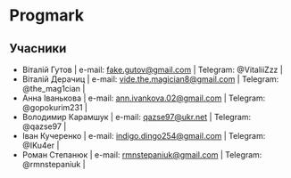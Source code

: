 # Progmark


## Учасники

- Віталій Гутов | e-mail: fake.gutov@gmail.com | Telegram: @VitaliiZzz |
- Віталій Дерачиц | e-mail: vide.the.magician8@gmail.com | Telegram: @the_mag1cian |
- Анна Іванькова | e-mail: ann.ivankova.02@gmail.com | Telegram: @gopokurim231 |
- Володимир Карамшук | e-mail: qazse97@ukr.net | Telegram: @qazse97 |
- Іван Кучеренко | e-mail: indigo.dingo254@gmail.com | Telegram: @IKu4er |
- Роман Степанюк | e-mail: rmnstepaniuk@gmail.com | Telegram: @rmnstepaniuk |
